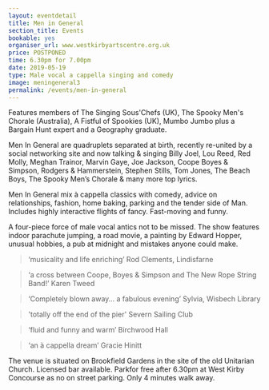 ```yaml
---
layout: eventdetail
title: Men in General
section_title: Events
bookable: yes
organiser_url: www.westkirbyartscentre.org.uk
price: POSTPONED
time: 6.30pm for 7.00pm
date: 2019-05-19
type: Male vocal a cappella singing and comedy
image: meningeneral3
permalink: /events/men-in-general
---
```


Features members of The Singing Sous'Chefs (UK), The Spooky Men's Chorale (Australia), A Fistful of Spookies (UK), Mumbo Jumbo plus a Bargain Hunt expert and a Geography graduate.

Men In General are quadruplets separated at birth, recently re-united by a social networking site and now talking & singing Billy Joel, Lou Reed, Red Molly, Meghan Trainor, Marvin Gaye, Joe Jackson, Coope Boyes & Simpson, Rodgers & Hammerstein, Stephen Stills, Tom Jones, The Beach Boys, The Spooky Men’s Chorale & many more top lyrics.

Men In General mix à cappella classics with comedy, advice on relationships, fashion, home baking, parking and the tender side of Man. Includes highly interactive flights of fancy. Fast-moving and funny.

A four-piece force of male vocal antics not to be missed. The show features indoor parachute jumping, a road movie, a painting by Edward Hopper, unusual hobbies, a pub at midnight and mistakes anyone could make.

> ‘musicality and life enriching’
Rod Clements, Lindisfarne

>‘a cross between Coope, Boyes & Simpson and The New Rope String Band!’
Karen Tweed

> ‘Completely blown away… a fabulous evening’
Sylvia, Wisbech Library

>'totally off the end of the pier'
Severn Sailing Club

> ‘fluid and funny and warm’
Birchwood Hall

> ‘an à cappella dream’
Gracie Hinitt

The venue is situated on Brookfield Gardens in the site of the old Unitarian Church. Licensed bar available. Parkfor free after 6.30pm at West Kirby Concourse as no on street parking. Only 4 minutes walk away.
